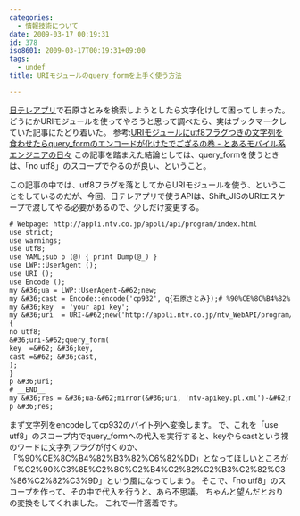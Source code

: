 ```yaml
---
categories:
  - 情報技術について
date: 2009-03-17 00:19:31
id: 378
iso8601: 2009-03-17T00:19:31+09:00
tags:
  - undef
title: URIモジュールのquery_formを上手く使う方法

---
```


<a href="http://www.ntv.co.jp/appli/" target="_blank">日テレアプリ</a>で石原さとみを検索しようとしたら文字化けして困ってしまった。
どうにかURIモジュールを使ってやろうと思って調べたら、実はブックマークしていた記事にたどり着いた。
参考:<a href="http://d.hatena.ne.jp/orangevtr/20090208/1234097762" target="_blank">URIモジュールにutf8フラグつきの文字列を食わせたらquery_formのエンコードが化けたでござるの巻 - とあるモバイル系エンジニアの日々</a>
この記事を踏まえた結論としては、query_formを使うときは、「no utf8」のスコープでやるのが良い、ということ。


この記事の中では、utf8フラグを落としてからURIモジュールを使う、ということをしているのだが、今回、日テレアプリで使うAPIは、Shift_JISのURIエスケープで渡してやる必要があるので、少しだけ変更する。
```default
# Webpage: http://appli.ntv.co.jp/appli/api/program/index.html
use strict;
use warnings;
use utf8;
use YAML;sub p (@) { print Dump(@_) }
use LWP::UserAgent ();
use URI ();
use Encode ();
my &#36;ua = LWP::UserAgent-&#62;new;
my &#36;cast = Encode::encode('cp932', q{石原さとみ});# %90%CE%8C%B4%82%B3%82%C6%82%DD
my &#36;key  = 'your api key';
my &#36;uri  = URI-&#62;new('http://appli.ntv.co.jp/ntv_WebAPI/program/');
{
no utf8;
&#36;uri-&#62;query_form(
key  =&#62; &#36;key,
cast =&#62; &#36;cast,
);
}
p &#36;uri;
# __END__
my &#36;res = &#36;ua-&#62;mirror(&#36;uri, 'ntv-apikey.pl.xml')-&#62;message;
p &#36;res;
```
まず文字列をencodeしてcp932のバイト列へ変換します。
で、これを「use utf8」のスコープ内でquery_formへの代入を実行すると、keyやらcastという裸のワードに文字列フラグが付くのか、「%90%CE%8C%B4%82%B3%82%C6%82%DD」となってほしいところが「%C2%90%C3%8E%C2%8C%C2%B4%C2%82%C2%B3%C2%82%C3%86%C2%82%C3%9D」という風になってしまう。
そこで、「no utf8」のスコープを作って、その中で代入を行うと、あら不思議。
ちゃんと望んだとおりの変換をしてくれました。
これで一件落着です。
    	